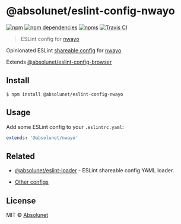 # @absolunet/eslint-config-nwayo

[![npm](https://img.shields.io/npm/v/@absolunet/eslint-config-nwayo.svg)](https://www.npmjs.com/package/@absolunet/eslint-config-nwayo)
[![npm dependencies](https://david-dm.org/absolunet/eslint-config/status.svg?path=packages/nwayo)](https://david-dm.org/absolunet/eslint-config?path=packages/nwayo)
[![npms](https://badges.npms.io/%40absolunet%2Feslint-config-nwayo.svg)](https://npms.io/search?q=%40absolunet%2Feslint-config-nwayo)
[![Travis CI](https://travis-ci.com/absolunet/eslint-config.svg?branch=master)](https://travis-ci.com/absolunet/eslint-config/builds)

> ESLint config for [nwayo](https://absolunet.github.io/nwayo)

Opinionated ESLint [shareable config](https://eslint.org/docs/developer-guide/shareable-configs.html) for [nwayo](https://absolunet.github.io/nwayo).

Extends [@absolunet/eslint-config-browser](https://github.com/absolunet/eslint-config)


## Install

```
$ npm install @absolunet/eslint-config-nwayo
```


## Usage

Add some ESLint config to your `.eslintrc.yaml`:

```yaml
extends: '@absolunet/nwayo'
```


## Related

- [@absolunet/eslint-loader](https://github.com/absolunet/node-eslint-loader) - ESLint shareable config YAML loader.

- [Other configs](https://github.com/absolunet/eslint-config)


## License
MIT © [Absolunet](https://absolunet.com)
